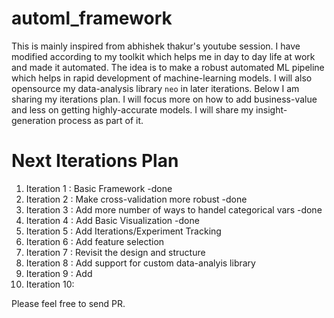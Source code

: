 # automl_framework
This is mainly inspired from abhishek thakur's youtube session. I have modified according to my toolkit which helps me in day to day life at work and made it automated. The idea is to make a robust automated ML pipeline which helps in rapid development of machine-learning models. I will also opensource my data-analysis library `neo` in later iterations. Below I am sharing my iterations plan. 
I will focus more on how to add business-value and less on getting highly-accurate models. I will share my insight-generation process as part of it. 


# Next Iterations Plan
1. Iteration 1 : Basic Framework -done
2. Iteration 2 : Make cross-validation more robust -done
3. Iteration 3 : Add more number of ways to handel categorical vars -done
4. Iteration 4 : Add Basic Visualization -done
5. Iteration 5 : Add Iterations/Experiment Tracking 
6. Iteration 6 : Add feature selection
7. Iteration 7 : Revisit the design and structure
8. Iteration 8 : Add support for custom data-analyis library
9. Iteration 9 : Add 
10. Iteration 10:


Please feel free to send PR.
